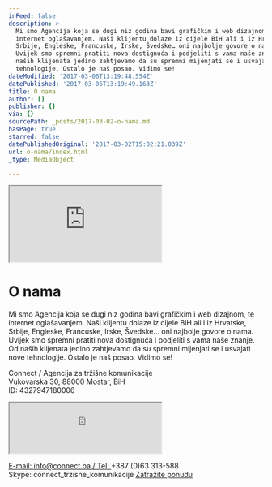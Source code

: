 ```yaml
---
inFeed: false
description: >-
  Mi smo Agencija koja se dugi niz godina bavi grafičkim i web dizajnom, te
  internet oglašavanjem. Naši klijentu dolaze iz cijele BiH ali i iz Hrvatske,
  Srbije, Engleske, Francuske, Irske, Švedske… oni najbolje govore o nama.
  Uvijek smo spremni pratiti nova dostignuća i podjeliti s vama naše znanje. Od
  naših klijenata jedino zahtjevamo da su spremni mijenjati se i usvajati nove
  tehnologije. Ostalo je naš posao. Vidimo se!
dateModified: '2017-03-06T13:19:48.554Z'
datePublished: '2017-03-06T13:19:49.163Z'
title: O nama
author: []
publisher: {}
via: {}
sourcePath: _posts/2017-03-02-o-nama.md
hasPage: true
starred: false
datePublishedOriginal: '2017-03-02T15:02:21.039Z'
url: o-nama/index.html
_type: MediaObject

---
```

<iframe src="https://the-grid.github.io/ed-location/?latitude=43.3458&amp;longitude=17.7897&amp;zoom=9&amp;address=Mostar%2C%20Herzegovina-Neretva%2C%20Bosnia%20and%20Herzegovina" style=""></iframe>

# O nama

Mi smo Agencija koja se dugi niz godina bavi grafičkim i web dizajnom, te internet oglašavanjem. Naši klijentu dolaze iz cijele BiH ali i iz Hrvatske, Srbije, Engleske, Francuske, Irske, Švedske... oni najbolje govore o nama. Uvijek smo spremni pratiti nova dostignuća i podjeliti s vama naše znanje. Od naših klijenata jedino zahtjevamo da su spremni mijenjati se i usvajati nove tehnologije. Ostalo je naš posao. Vidimo se!

Connect / Agencija za tržišne komunikacije  
Vukovarska 30, 88000 Mostar, BiH  
ID: 4327947180006

<iframe src="https://the-grid.github.io/ed-userhtml/?g=eJyVUDFuwzAM3P0KgVMKtBbabqntIXlCxiAQBIVoaVuyIFJBmqB_r5QM3QJ0InC8Ox6vY5coipLviD0InkWP9mTvKChOrocvkchrrRldTtjyVLiWGYVbt3hNmusYWd82LzlROzIMnb67DE13pJOiYw-7SthkkSWYrZ1n45YQ0ImRdCEOaKbF50CTdTSieYWhUd3DgIVw82wzra6NgmA9wlqBK-bwXACc0WOQiv33eJVHm4QcRRuEi8ceHmngUCXk7Sfu6FJzvL816ufpo3zx14UuZQy_kDeEPg" height="100" style=""></iframe>

[E-mail: info@connect.ba / Tel: ][0]+387 (0)63 313-588  
Skype: connect\_trzisne\_komunikacije
[Zatražite ponudu][1]

[0]: mailto:info@connect.ba
[1]: https://docs.google.com/forms/d/e/1FAIpQLScdOVsi3x4G0Lhj3_OM6jahpukJaGd1BQo7SdDcZ_cg58LITg/formResponse